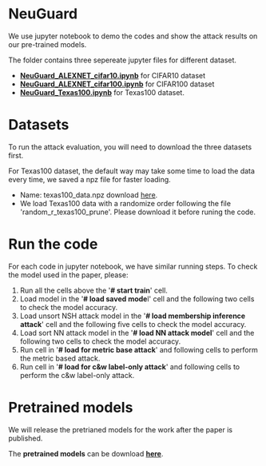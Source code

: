 # NeuGuard

We use jupyter notebook to demo the codes and show the attack results on our pre-trained models.

The folder contains three sepereate jupyter files for different dataset.

- **[NeuGuard_ALEXNET_cifar10.ipynb](./NeuGuard_ALEXNET_cifar10.ipynb)** for CIFAR10 dataset
- **[NeuGuard_ALEXNET_cifar100.ipynb](./NeuGuard_ALEXNET_cifar100.ipynb)** for CIFAR100 dataset
- **[NeuGuard_Texas100.ipynb](./NeuGuard_Texas100.ipynb)** for Texas100 dataset.


# Datasets
To run the attack evaluation, you will need to download the three datasets first.

For Texas100 dataset, the default way may take some time to load the data every time, we saved a npz file for faster loading. 
- Name: texas100_data.npz download [here](https://drive.google.com/file/d/1G9-oWyLqiSTDuB2ku6xYY7MVWOur6OOA/view?usp=sharing).
- We load Texas100 data with a randomize order following the file 'random_r_texas100_prune'. Please download it before runing the code.



# Run the code

For each code in jupyter notebook, we have similar running steps. 
To check the model used in the paper, please:
1. Run all the cells above the '**# start train**' cell.
2. Load model in the '**# load saved mode**l' cell and the following two cells to check the model accuracy.
3. Load unsort NSH attack model in the '**# load membership inference attack**' cell and the following five cells to check the model accuracy.
4. Load sort NN attack model in the '**# load NN attack model**' cell and the following two cells to check the model accuracy.
5. Run cell in '**# load for metric base attack**' and following cells to perform the metric based attack.
6. Run cell in '**# load for c&w label-only attack**' and following cells to perform the c&w label-only attack.

# Pretrained models 

We will release the pretrianed models for the work after the paper is published.

The **pretrained models** can be download **[here](https://drive.google.com/drive/folders/1qjPOpicHpCoKcdmL2Iko5f7P6ho5MrIq?usp=sharing)**.

